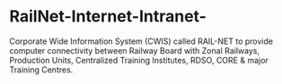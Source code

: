 # RailNet-Internet-Intranet-
Corporate Wide Information System (CWIS) called RAIL-NET to provide computer connectivity between Railway Board with Zonal Railways, Production Units, Centralized Training Institutes, RDSO, CORE &amp; major Training Centres.
